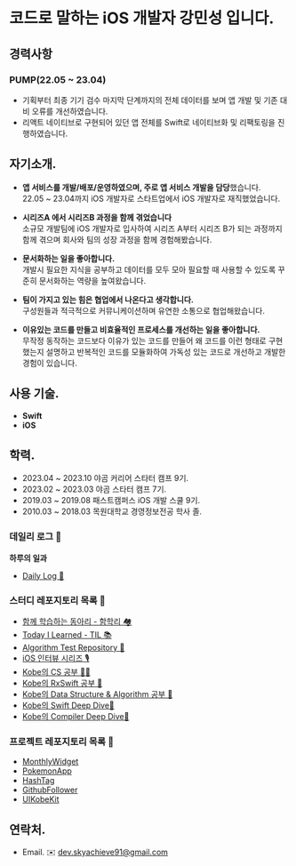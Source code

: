 # 코드로 말하는 iOS 개발자 강민성 입니다.

## 경력사항

### PUMP(22.05 ~ 23.04)
- 기획부터 최종 기기 검수 마지막 단계까지의 전체 데이터를 보며 앱 개발 및 기존 대비 오류를 개선하였습니다.
- 리액트 네이티브로 구현되어 있던 앱 전체를 Swift로 네이티브화 및 리팩토링을 진행하였습니다.

## 자기소개.
- **앱 서비스를 개발/배포/운영하였으며, 주로 앱 서비스 개발을 담당**했습니다.</br>
22.05 ~ 23.04까지 iOS 개발자로 스타트업에서 iOS 개발자로 재직했었습니다.

- **시리즈A 에서 시리즈B 과정을 함께 겪었습니다**</br>
소규모 개발팀에 iOS 개발자로 입사하여 시리즈 A부터 시리즈 B가 되는 과정까지 함께 겪으며 회사와 팀의 성장 과정을 함께 경험해봤습니다.

- **문서화하는 일을 좋아합니다.**</br>
개발시 필요한 지식을 공부하고 데이터를 모두 모아 필요할 때 사용할 수 있도록 꾸준히 문서화하는 역량을 높여왔습니다.</br>

- **팀이 가지고 있는 힘은 협업에서 나온다고 생각합니다.**</br>
구성원들과 적극적으로 커뮤니케이션하며 유연한 소통으로 협업해왔습니다.


- **이유있는 코드를 만들고 비효율적인 프로세스를 개선하는 일을 좋아합니다.**</br>
무작정 동작하는 코드보다 이유가 있는 코드를 만들어 왜 코드를 이런 형태로 구현했는지 설명하고
반복적인 코드를 모듈화하여 가독성 있는 코드로 개선하고 개발한 경험이 있습니다.

## 사용 기술.
- **Swift**
- **iOS**

## 학력.
- 2023.04 ~ 2023.10 야곰 커리어 스타터 캠프 9기.
- 2023.02 ~ 2023.03 야곰 스타터 캠프 7기.
- 2019.03 ~ 2019.08 패스트캠퍼스 iOS 개발 스쿨 9기.
- 2010.03 ~ 2018.03 목원대학교 경영정보전공 학사 졸.

### 데일리 로그 📓
**하루의 일과**
- [Daily Log 📓](https://github.com/devKobe24/DailyLog_Kobe/wiki/Welcome-%F0%9F%98%86)

### 스터디 레포지토리 목록 🏀
- [함께 학습하는 동아리 - 함학리 🏘️](https://github.com/devKobe24/HamHakRi)
- [Today I Learned - TIL 📚](https://github.com/devKobe24/TIL)
- [Algorithm Test Repository 🧩](https://github.com/devKobe24/algorithm)
- [iOS 인터뷰 시리즈 🎙️](https://github.com/devKobe24/iOS-Interview)
- [Kobe의 CS 공부 🧑‍💻](https://github.com/devKobe24/CS)
- [Kobe의 RxSwift 공부 🐉](https://github.com/devKobe24/RxSwift-Study)
- [Kobe의 Data Structure & Algorithm 공부 📖](https://github.com/devKobe24/DataStructure)
- [Kobe의 Swift Deep Dive🤿](https://github.com/devKobe24/SwiftDeepDive)
- [Kobe의 Compiler Deep Dive🤿](https://github.com/devKobe24/CompilerDeepDive/tree/main)

### 프로젝트 레포지토리 목록 🏀
- [MonthlyWidget](https://github.com/devKobe24/MonthlyWidget)
- [PokemonApp](https://github.com/devKobe24/pokemonApp)
- [HashTag](https://github.com/devKobe24/hashtag/tree/main)
- [GithubFollower](https://github.com/devKobe24/GithubFollower)
- [UIKobeKit](https://github.com/devKobe24/UIKobeKit)

## 연락처.
- Email. ✉️ dev.skyachieve91@gmail.com
